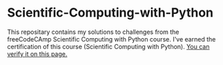 # Scientific-Computing-with-Python

This repositary contains my solutions to challenges from the freeCodeCAmp Scientific Computing with Python course.
I've earned the certification of this course (Scientific Computing with Python). [You can verify it on this page.](https://www.freecodecamp.org/learn/scientific-computing-with-python/scientific-computing-with-python-projects/budget-app)
